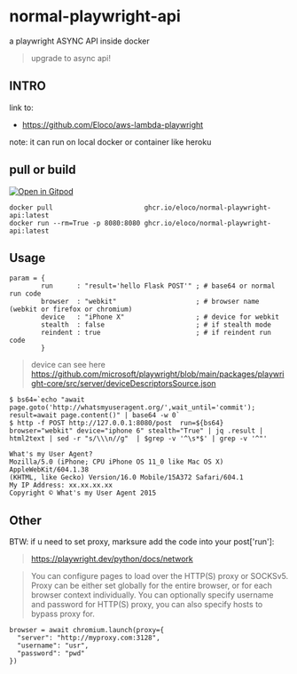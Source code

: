 # normal-playwright-api
a playwright ASYNC API inside docker
> upgrade to async api!

## INTRO



link to:
- https://github.com/Eloco/aws-lambda-playwright

note: it can run on local docker or container like heroku

## pull or build

[![Open in Gitpod](https://gitpod.io/button/open-in-gitpod.svg)](https://gitpod.io/#https://github.com/Eloco/normal-playwright-api)

```
docker pull                       ghcr.io/eloco/normal-playwright-api:latest
docker run --rm=True -p 8080:8080 ghcr.io/eloco/normal-playwright-api:latest
```

## Usage

```
param = {
        run      : "result='hello Flask POST'" ; # base64 or normal run code
        browser  : "webkit"                    ; # browser name (webkit or firefox or chromium)
        device   : "iPhone X"                  ; # device for webkit
        stealth  : false                       ; # if stealth mode
        reindent : true                        ; # if reindent run code
        }
```
>device can see here
https://github.com/microsoft/playwright/blob/main/packages/playwright-core/src/server/deviceDescriptorsSource.json
```
$ bs64=`echo "await page.goto('http://whatsmyuseragent.org/',wait_until='commit'); result=await page.content()" | base64 -w 0`
$ http -f POST http://127.0.0.1:8080/post  run=${bs64} browser="webkit" device="iphone 6" stealth="True" | jq .result | html2text | sed -r "s/\\\n//g"  | $grep -v '^\s*$' | grep -v '^"'

What's my User Agent?
Mozilla/5.0 (iPhone; CPU iPhone OS 11_0 like Mac OS X) AppleWebKit/604.1.38
(KHTML, like Gecko) Version/16.0 Mobile/15A372 Safari/604.1
My IP Address: xx.xx.xx.xx
Copyright © What's my User Agent 2015
```

## Other

BTW: if u need to set proxy, marksure add the code into your post['run']:
>https://playwright.dev/python/docs/network

>You can configure pages to load over the HTTP(S) proxy or SOCKSv5. Proxy can be either set globally for the entire browser, or for each browser context individually.
You can optionally specify username and password for HTTP(S) proxy, you can also specify hosts to bypass proxy for.
```
browser = await chromium.launch(proxy={
  "server": "http://myproxy.com:3128",
  "username": "usr",
  "password": "pwd"
})
```
